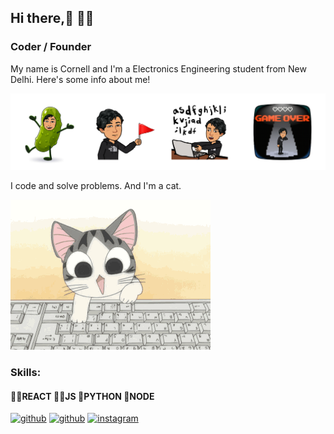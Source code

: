 ## Hi there,👋 👨‍💻
### Coder / Founder 
My name is Cornell and I'm a Electronics Engineering student from New Delhi. Here's some info about me!

![Coder / Founder ](https://github.com/Wali-dev/Wali-dev/blob/main/cover.png)

<p>I code and solve problems. And I'm a cat.</p>

![til](https://github.com/Wali-dev/Wali-dev/blob/main/Chi-typing-on-a-computer-chis-sweet-home-chis-new-address-37597964-320-240.gif)

### Skills: 
 #### 🐱‍🐉REACT 🐱‍🏍JS 🌹PYTHON 🤳NODE





[<img src='https://cdn.jsdelivr.net/npm/simple-icons@3.0.1/icons/github.svg' alt='github' height='40'>](https://github.com/Wali-dev)  [<img src='https://cdn.jsdelivr.net/npm/simple-icons@3.0.1/icons/github.svg' alt='github' height='40'>](Wali-dev)  [<img src='https://cdn.jsdelivr.net/npm/simple-icons@3.0.1/icons/instagram.svg' alt='instagram' height='40'>](Cornneell)  



